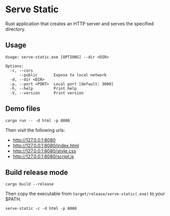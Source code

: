 # Serve Static

Rust application that creates an HTTP server and serves the specified directory.

## Usage

```text
Usage: serve-static.exe [OPTIONS] --dir <DIR>

Options:
  -c, --cors
      --public       Expose to local network
  -d, --dir <DIR>
  -p, --port <PORT>  Local port [default: 3000]
  -h, --help         Print help
  -V, --version      Print version
```

## Demo files

```shell
cargo run -- -d html -p 8080
```

Then visit the following urls:
- http://127.0.0.1:8080
- http://127.0.0.1:8080/index.html
- http://127.0.0.1:8080/style.css
- http://127.0.0.1:8080/script.js

## Build release mode

```shell
cargo build --release
```

Then copy the executable from `target/release/serve-static(.exe)` to your $PATH.

```shell
serve-static -c -d html -p 8080
```
